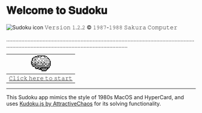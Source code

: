# 𝐖𝐞𝐥𝐜𝐨𝐦𝐞 𝐭𝐨 𝐒𝐮𝐝𝐨𝐤𝐮

![Sudoku icon](./favicon.ico?raw=true "Sudoku") 𝚅𝚎𝚛𝚜𝚒𝚘𝚗 𝟷.𝟸.𝟸 © 𝟷𝟿𝟾𝟽-𝟷𝟿𝟾𝟾 𝚂𝚊𝚔𝚞𝚛𝚊 𝙲𝚘𝚖𝚙𝚞𝚝𝚎𝚛

............................................................................................................................................................................................................

| ![Brain](./brain.png?raw=true "Brain") |
| --- |
| [𝙲𝚕𝚒𝚌𝚔 𝚑𝚎𝚛𝚎 𝚝𝚘 𝚜𝚝𝚊𝚛𝚝](http://tatuarvela.github.io/Sudoku) |

---

This Sudoku app mimics the style of 1980s MacOS and HyperCard, and uses [Kudoku.js by AttractiveChaos](https://attractivechaos.github.io/plb/kudoku.html) for its solving functionality.
